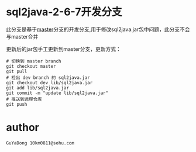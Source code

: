 # sql2java-2-6-7开发分支

此分支是基于[master](../../tree/master)分支的开发分支,用于修改sql2java.jar包中问题，此分支不会与master合并

更新后的jar包手工更新到master分支，更新方式：

	# 切换到 master branch
	git checkout master
	git pull
	# 检出 dev branch 的 sql2java.jar
	git checkout dev lib/sql2java.jar
 	git add lib/sql2java.jar
	git commit -m "update lib/sql2java.jar"
	# 推送到远程仓库
	git push

# author
	GuYaDong 10km0811@sohu.com
